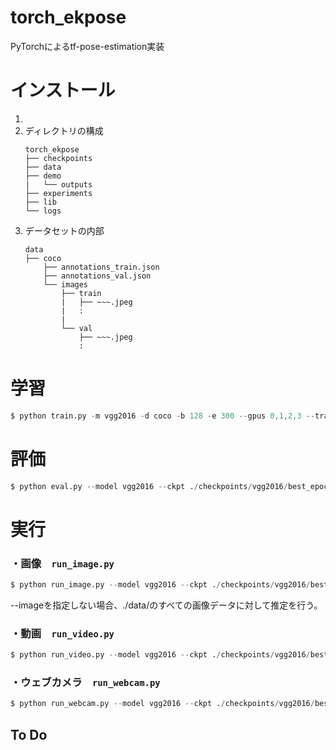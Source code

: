 # torch_ekpose

PyTorchによるtf-pose-estimation実装

# インストール

1. 
2. ディレクトリの構成
   ```
   torch_ekpose
   ├── checkpoints
   ├── data
   ├── demo
   |   └── outputs
   ├── experiments
   ├── lib
   └── logs
   ```
3. データセットの内部
   ```
   data
   ├── coco
       ├── annotations_train.json
       ├── annotations_val.json
       └── images
           ├── train
           |   ├── ~~~.jpeg
           |   :
           |
           └── val
               ├── ~~~.jpeg
               :
   ```

# 学習
```s
$ python train.py -m vgg2016 -d coco -b 128 -e 300 --gpus 0,1,2,3 --training_curve
```


# 評価
```s
$ python eval.py --model vgg2016 --ckpt ./checkpoints/vgg2016/best_epoch.pth --datasets coco
```

# 実行
### ・画像　`run_image.py`
```s
$ python run_image.py --model vgg2016 --ckpt ./checkpoints/vgg2016/best_epoch.pth --image demo.jpeg
```
--imageを指定しない場合、./data/のすべての画像データに対して推定を行う。


### ・動画　`run_video.py`
```s
$ python run_video.py --model vgg2016 --ckpt ./checkpoints/vgg2016/best_epoch.pth --video demo.mp4
```

### ・ウェブカメラ　`run_webcam.py`
```s
$ python run_webcam.py --model vgg2016 --ckpt ./checkpoints/vgg2016/best_epoch.pth
``` 

## To Do

